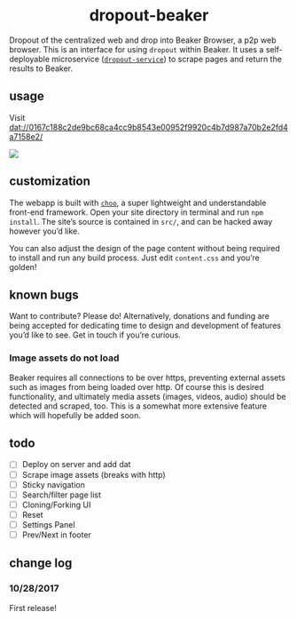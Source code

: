 <h1 align="center">dropout-beaker</h1>

Dropout of the centralized web and drop into Beaker Browser, a p2p web browser. This is an interface for using `dropout` within Beaker. It uses a self-deployable microservice ([`dropout-service`](https://github.com/jondashkyle/dropout-service)) to scrape pages and return the results to Beaker.

## usage

Visit [dat://0167c188c2de9bc68ca4cc9b8543e00952f9920c4b7d987a70b2e2fd4a7158e2/](dat://0167c188c2de9bc68ca4cc9b8543e00952f9920c4b7d987a70b2e2fd4a7158e2/)

![](http://drop.jon-kyle.com/modules/dropout-beaker.png)

## customization

The webapp is built with [`choo`](https://github.com/choojs/choo), a super lightweight and understandable front-end framework. Open your site directory in terminal and run `npm install`. The site’s source is contained in `src/`, and can be hacked away however you’d like.

You can also adjust the design of the page content without being required to install and run any build process. Just edit `content.css` and you’re golden!

## known bugs

Want to contribute? Please do! Alternatively, donations and funding are being accepted for dedicating time to design and development of features you’d like to see. Get in touch if you’re curious.

### Image assets do not load

Beaker requires all connections to be over https, preventing external assets such as images from being loaded over http. Of course this is desired functionality, and ultimately media assets (images, videos, audio) should be detected and scraped, too. This is a somewhat more extensive feature which will hopefully be added soon.

## todo

- [ ] Deploy on server and add dat
- [ ] Scrape image assets (breaks with http)
- [ ] Sticky navigation
- [ ] Search/filter page list
- [ ] Cloning/Forking UI
- [ ] Reset
- [ ] Settings Panel
- [ ] Prev/Next in footer

## change log

### 10/28/2017

First release!
